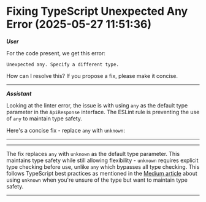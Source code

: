 <!-- Generated by SpecStory -->

# Fixing TypeScript Unexpected Any Error (2025-05-27 11:51:36)

_**User**_

For the code present, we get this error:
```
Unexpected any. Specify a different type.
```
How can I resolve this? If you propose a fix, please make it concise.

---

_**Assistant**_

Looking at the linter error, the issue is with using `any` as the default type parameter in the `ApiResponse` interface. The ESLint rule is preventing the use of `any` to maintain type safety.

Here's a concise fix - replace `any` with `unknown`:

---



---

The fix replaces `any` with `unknown` as the default type parameter. This maintains type safety while still allowing flexibility - `unknown` requires explicit type checking before use, unlike `any` which bypasses all type checking. This follows TypeScript best practices as mentioned in the [Medium article](https://medium.com/@turingvang/unexpected-any-specify-a-different-type-831f6bf0cd6c) about using `unknown` when you're unsure of the type but want to maintain type safety.

---

